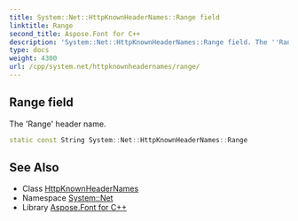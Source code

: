 ```yaml
---
title: System::Net::HttpKnownHeaderNames::Range field
linktitle: Range
second_title: Aspose.Font for C++
description: 'System::Net::HttpKnownHeaderNames::Range field. The ''Range'' header name in C++.'
type: docs
weight: 4300
url: /cpp/system.net/httpknownheadernames/range/
---
```

## Range field


The 'Range' header name.

```cpp
static const String System::Net::HttpKnownHeaderNames::Range
```

## See Also

* Class [HttpKnownHeaderNames](../)
* Namespace [System::Net](../../)
* Library [Aspose.Font for C++](../../../)
